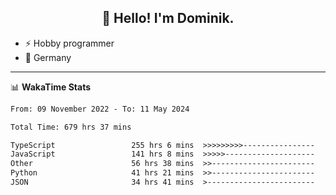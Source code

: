 <h2 align="center">👋 Hello! I'm Dominik.</h2>

- ⚡ Hobby programmer
- 📍 Germany

---
📊 **WakaTime Stats**
<!--START_SECTION:waka-->

```txt
From: 09 November 2022 - To: 11 May 2024

Total Time: 679 hrs 37 mins

TypeScript                 255 hrs 6 mins  >>>>>>>>>----------------   37.54 %
JavaScript                 141 hrs 8 mins  >>>>>--------------------   20.77 %
Other                      56 hrs 38 mins  >>-----------------------   08.33 %
Python                     41 hrs 21 mins  >>-----------------------   06.08 %
JSON                       34 hrs 41 mins  >------------------------   05.10 %
```

<!--END_SECTION:waka-->
